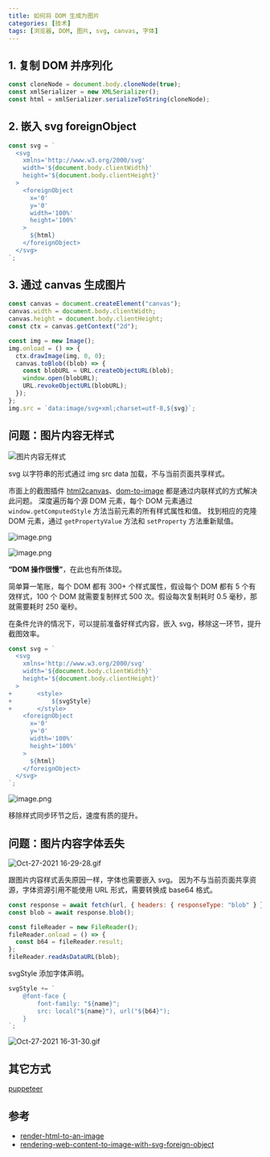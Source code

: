 ```yaml
---
title: 如何将 DOM 生成为图片
categories: [技术]
tags: [浏览器, DOM, 图片, svg, canvas, 字体]
---
```


## 1. 复制 DOM 并序列化

```javascript
const cloneNode = document.body.cloneNode(true);
const xmlSerializer = new XMLSerializer();
const html = xmlSerializer.serializeToString(cloneNode);
```

## 2. 嵌入 svg foreignObject

```javascript
const svg = `
  <svg
    xmlns='http://www.w3.org/2000/svg'
    width='${document.body.clientWidth}'
    height='${document.body.clientHeight}'
  >
    <foreignObject
      x='0'
      y='0'
      width='100%'
      height='100%'
    >
      ${html}
    </foreignObject>
  </svg>
`;
```

## 3. 通过 canvas 生成图片

```javascript
const canvas = document.createElement("canvas");
canvas.width = document.body.clientWidth;
canvas.height = document.body.clientHeight;
const ctx = canvas.getContext("2d");

const img = new Image();
img.onload = () => {
  ctx.drawImage(img, 0, 0);
  canvas.toBlob((blob) => {
    const blobURL = URL.createObjectURL(blob);
    window.open(blobURL);
    URL.revokeObjectURL(blobURL);
  });
};
img.src = `data:image/svg+xml;charset=utf-8,${svg}`;
```

## 问题：图片内容无样式

![图片内容无样式](https://z3.ax1x.com/2021/10/28/5LJlAe.gif)

svg 以字符串的形式通过 img src data 加载，不与当前页面共享样式。
​

市面上的截图插件 [html2canvas](https://github.com/niklasvh/html2canvas)、[dom-to-image](https://github.com/tsayen/dom-to-image) 都是通过内联样式的方式解决此问题。
深度遍历每个源 DOM 元素，每个 DOM 元素通过 `window.getComputedStyle` 方法当前元素的所有样式属性和值。
找到相应的克隆 DOM 元素，通过 `getPropertyValue` 方法和 `setProperty` 方法重新赋值。

![image.png](https://z3.ax1x.com/2021/10/28/5LJYct.png)

![image.png](https://z3.ax1x.com/2021/10/28/5LJhEF.png)

**“DOM 操作很慢”**，在此也有所体现。
​

简单算一笔账，每个 DOM 都有 300+ 个样式属性，假设每个 DOM 都有 5 个有效样式，100 个 DOM 就需要复制样式 500 次。假设每次复制耗时 0.5 毫秒，那就需要耗时 250 毫秒。
​

在条件允许的情况下，可以提前准备好样式内容，嵌入 svg，移除这一环节，提升截图效率。

```javascript
const svg = `
  <svg
    xmlns='http://www.w3.org/2000/svg'
    width='${document.body.clientWidth}'
    height='${document.body.clientHeight}'
  >
+		<style>
+			${svgStyle}
+		</style>
    <foreignObject
      x='0'
      y='0'
      width='100%'
      height='100%'
    >
      ${html}
    </foreignObject>
  </svg>
`;
```

![image.png](https://z3.ax1x.com/2021/10/28/5LJHjx.png)

移除样式同步环节之后，速度有质的提升。

## 问题：图片内容字体丢失

![Oct-27-2021 16-29-28.gif](https://z3.ax1x.com/2021/10/28/5LYNG9.gif)

跟图片内容样式丢失原因一样，字体也需要嵌入 svg。
因为不与当前页面共享资源，字体资源引用不能使用 URL 形式，需要转换成 base64 格式。

```javascript
const response = await fetch(url, { headers: { responseType: "blob" } });
const blob = await response.blob();

const fileReader = new FileReader();
fileReader.onload = () => {
  const b64 = fileReader.result;
};
fileReader.readAsDataURL(blob);
```

svgStyle 添加字体声明。

```javascript
svgStyle += `
	@font-face {
		font-family: "${name}";
		src: local("${name}"), url("${b64}");
	}
`;
```

![Oct-27-2021 16-31-30.gif](https://z3.ax1x.com/2021/10/28/5LYsaD.gif)

## 其它方式

[puppeteer](https://github.com/puppeteer/puppeteer)

## 参考

- [render-html-to-an-image](https://stackoverflow.com/questions/10721884/render-html-to-an-image)
- [rendering-web-content-to-image-with-svg-foreign-object](https://semisignal.com/rendering-web-content-to-image-with-svg-foreign-object/)

